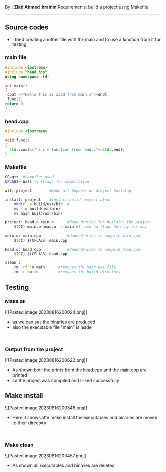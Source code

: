 By : **Ziad Ahmed Ibrahim**
Requirements: build a project using Makefile

---
## Source codes
- I tried creating another file with the main and to use a function from it for testing
### main file
```C++
#include <iostream>
#include "head.hpp"
using namespace std;

int main()
{
 cout <<"Hello this is ziad from main.c"<<endl;
 func();
return 0;
}

```

### head.cpp
```C++
#include <iostream>

void func()
{
  std::cout<<"hi i'm function from head.c"<<std::endl;	
}
```
### Makefile 
```bash
CC=g++	#compiler used
CFLAGS=-Wall -c	#flags for compilation

all: project		#make all depends on project building

install: project	#install build project also
	mkdir -p build/usr/bin	#
	mv *.o build/usr/bin/
	mv main build/usr/bin/

project: head.o main.o 		#dependencies for building the project
	$(CC) main.o head.o -o main	#I used no flags here by the way

main.o: main.cpp			#dependencies to compile main.cpp
	$(CC) $(CFLAGS) main.cpp

head.o: head.cpp			#dependencies to compile head.cpp
	$(CC) $(CFLAGS) head.cpp

clean :
	rm -rf *o main		#removes the main exe file
	rm -r build			#removes the build directory

```
## Testing
### Make all
![[Pasted image 20230816200024.png]]
- as we can see the binaries are produced 
- also the executable file "main" is made

<div style="page-break-after: always; visibility: hidden"> \pagebreak </div>

### Output from the project
![[Pasted image 20230816200622.png]]
- As shown both the prints from the head.cpp and the main.cpp are printed
- so the project was compiled and linked successfully 
## Make install
![[Pasted image 20230816200346.png]]
- Here it shows afte make install the executables and binaries are moved to their directory

<div style="page-break-after: always; visibility: hidden"> \pagebreak </div>

### Make clean
![[Pasted image 20230816200457.png]]
- As shown all executables and binaries are deleted  